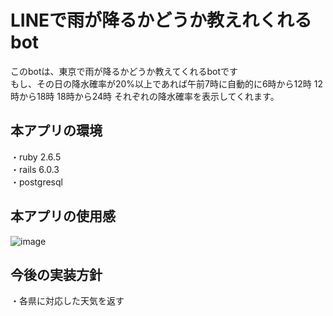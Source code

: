 # LINEで雨が降るかどうか教えれくれるbot

このbotは、東京で雨が降るかどうか教えてくれるbotです</br>
もし、その日の降水確率が20%以上であれば午前7時に自動的に6時から12時 12時から18時 18時から24時 それぞれの降水確率を表示してくれます。</br> 

## 本アプリの環境
・ruby 2.6.5</br>
・rails 6.0.3</br>
・postgresql

## 本アプリの使用感
![image](https://user-images.githubusercontent.com/71375582/107900685-1646bc00-6f85-11eb-8ecc-a3623e31063d.png)

## 今後の実装方針
・各県に対応した天気を返す

